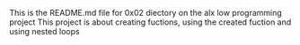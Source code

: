 This is the README.md file for 0x02 diectory on the alx low programming project
This project is about creating fuctions, using the created fuction and using nested loops
